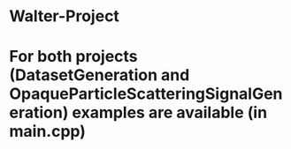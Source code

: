 # Walter-Project
# For both projects (DatasetGeneration and OpaqueParticleScatteringSignalGeneration) examples are available (in main.cpp)
